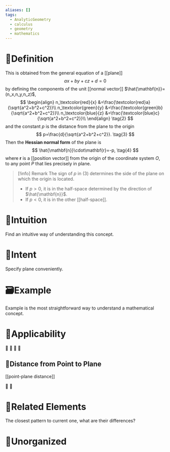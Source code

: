 ```yaml
---
aliases: []
tags:
  - AnalyticGeometry
  - calculus
  - geometry
  - mathematics
---
```



# 📝Definition
This is obtained from the general equation of a [[plane]]
$$
ax+by+cz+d=0 \tag{1}
$$
by defining the components of the unit [[normal vector]] $\hat{\mathbf{n}}=(n_x,n_y,n_z)$,
$$
\begin{align}
n_\textcolor{red}{x}	&=\frac{\textcolor{red}a}{\sqrt{a^2+b^2+c^2}}\\
n_\textcolor{green}{y}	&=\frac{\textcolor{green}b}{\sqrt{a^2+b^2+c^2}}\\
n_\textcolor{blue}{z}	&=\frac{\textcolor{blue}c}{\sqrt{a^2+b^2+c^2}}\\
\end{align} \tag{2}
$$
and the constant $p$ is the distance from the plane to the origin
$$
p=\frac{d}{\sqrt{a^2+b^2+c^2}}.  \tag{3}
$$
Then the **Hessian normal form** of the plane is
$$
\hat{\mathbf{n}}\cdot\mathbf{r}=-p, \tag{4}
$$
where $\mathbf{r}$ is a [[position vector]] from the origin of the coordinate system $O$, to any point $P$ that lies precisely in plane.

> [!info] Remark
>  The sign of $p$ in $(3)$ determines the side of the plane on which the origin is located.
>  - If $p>0$, it is in the half-space determined by the direction of $\hat{\mathbf{n}}$.
>  - If $p<0$, it is in the other [[half-space]].


# 🧠Intuition
Find an intuitive way of understanding this concept.

# 🎯Intent
Specify plane conveniently.

# 🗃Example
Example is the most straightforward way to understand a mathematical concept.

# 🧀Applicability
🍞
🥐
🥖
🥨
## 🥯Distance from Point to Plane
[[point-plane distance]]

🥞
🧇

# 🌱Related Elements
The closest pattern to current one, what are their differences?


# 🍂Unorganized